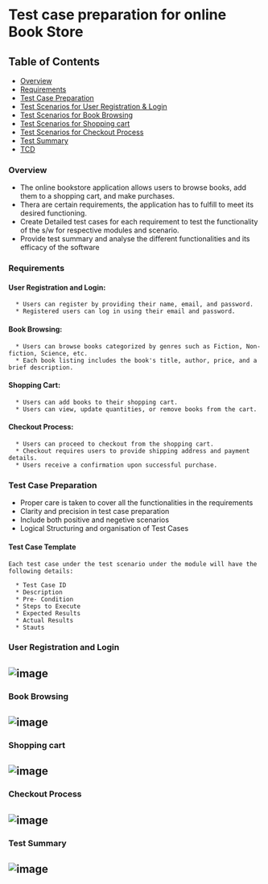 # Test case preparation for online Book Store

## Table of Contents

  * [Overview](#overview)
  * [Requirements](#requirements)
  * [Test Case Preparation](#test-case-preparation)
  * [Test Scenarios for User Registration & Login](#user-registration-and-login)
  * [Test Scenarios for Book Browsing](#book-browsing)
  * [Test Scenarios for Shopping cart](#shopping-cart)
  * [Test Scenarios for Checkout Process](#checkout-process)
  * [Test Summary](#test-summary)
  * [TCD](https://github.com/varma-prasad/Test-case-Preparation/blob/main/Test%20Case%20Document.xlsx)

### Overview

  * The online bookstore application allows users to browse books, add them to a shopping cart, and make purchases.
  * Thera are certain requirements, the application has to fulfill to meet its desired functioning.
  * Create Detailed test cases for each requirement to test the functionality of the s/w for respective modules and scenario.
  * Provide test summary and analyse the different functionalities and its efficacy of the software

### Requirements

  #### User Registration and Login:

      * Users can register by providing their name, email, and password.
      * Registered users can log in using their email and password.
    
  #### Book Browsing:

      * Users can browse books categorized by genres such as Fiction, Non-fiction, Science, etc.
      * Each book listing includes the book's title, author, price, and a brief description.

  #### Shopping Cart:

      * Users can add books to their shopping cart.
      * Users can view, update quantities, or remove books from the cart.

  #### Checkout Process:

      * Users can proceed to checkout from the shopping cart.
      * Checkout requires users to provide shipping address and payment details.
      * Users receive a confirmation upon successful purchase.
  
### Test Case Preparation

  * Proper care is taken to cover all the functionalities in the requirements
  * Clarity and precision in test case preparation
  * Include both positive and negetive scenarios
  * Logical Structuring and organisation of Test Cases

  #### Test Case Template
  
    Each test case under the test scenario under the module will have the following details:
  
      * Test Case ID
      * Description
      * Pre- Condition
      * Steps to Execute
      * Expected Results
      * Actual Results
      * Stauts

### User Registration and Login

![image](https://github.com/varma-prasad/Test-case-Preparation/assets/108605375/2de4686a-4c15-4768-8d2d-a6b6de677ab0)
---

### Book Browsing

![image](https://github.com/varma-prasad/Test-case-Preparation/assets/108605375/7586fbf5-a1fd-44d8-91d0-a4607801e416)
---

### Shopping cart

![image](https://github.com/varma-prasad/Test-case-Preparation/assets/108605375/784909ba-db33-4cd0-b7c3-e2e9e2363782)
---

### Checkout Process

![image](https://github.com/varma-prasad/Test-case-Preparation/assets/108605375/72b6e376-1b23-4d11-aaa9-a68d78305af8)
---

### Test Summary

![image](https://github.com/varma-prasad/Test-case-Preparation/assets/108605375/0991e215-ba92-40d6-a716-e0bfd71a5bb7)
---


